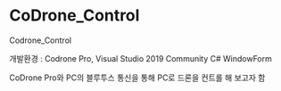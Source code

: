 # CoDrone_Control
Codrone_Control 

개발환경 : Codrone Pro, Visual Studio 2019 Community C# WindowForm

CoDrone Pro와 PC의 블루투스 통신을 통해 PC로 드론을 컨트롤 해 보고자 함
